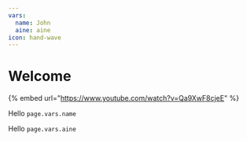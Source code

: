 ```yaml
---
vars:
  name: John
  aine: aine
icon: hand-wave
---
```


# Welcome

{% embed url="https://www.youtube.com/watch?v=Qa9XwF8cjeE" %}

Hello <code class="expression">page.vars.name</code>

Hello <code class="expression">page.vars.aine</code>

